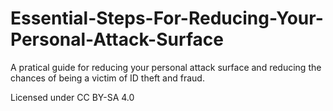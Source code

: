 # Essential-Steps-For-Reducing-Your-Personal-Attack-Surface
A pratical guide for reducing your personal attack surface and reducing the chances of being a victim of ID theft and fraud.

Licensed under CC BY-SA 4.0 
